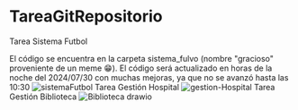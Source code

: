 # TareaGitRepositorio
Tarea Sistema Futbol 

El código se encuentra en la carpeta sistema_fulvo (nombre "gracioso" proveniente de un meme 😁).
El código será actualizado en horas de la noche del 2024/07/30 con muchas mejoras, ya que no se avanzó hasta las 10:30
![sistemaFutbol](https://github.com/user-attachments/assets/814423df-cdc5-4fae-b76d-53b935cdd392)
Tarea Gestión Hospital
![gestion-Hospital](https://github.com/PacchaDavid/TareaGitRepositorio/assets/166522789/af79aedd-4711-4868-a254-92de4c880a43)
Tarea Gestión Biblioteca
![Biblioteca drawio](https://github.com/PacchaDavid/TareaGitRepositorio/assets/166522789/3adbb59d-dfed-46da-b889-b5638c22cf1d)
